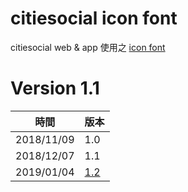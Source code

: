 # citiesocial icon font

citiesocial web & app 使用之 [icon font](https://citiesocial.github.io/cs-icon-fonts/)

# Version 1.1
| 時間 | 版本 |
|--|--|
| 2018/11/09 | 1.0 |
| 2018/12/07 | 1.1 |
| 2019/01/04 | [1.2](https://github.com/citiesocial/cs-icon-fonts/releases/tag/v1.2) |